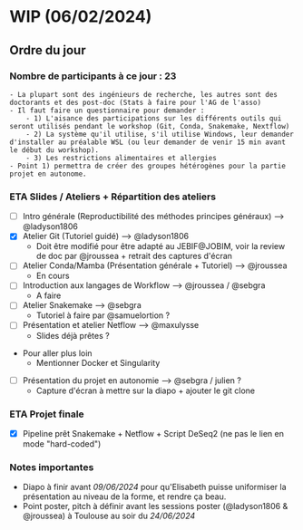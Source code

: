 # WIP (06/02/2024)

## Ordre du jour 
### Nombre de participants à ce jour : 23 
	- La plupart sont des ingénieurs de recherche, les autres sont des doctorants et des post-doc (Stats à faire pour l'AG de l'asso)
	- Il faut faire un questionnaire pour demander :
		- 1) L'aisance des participations sur les différents outils qui seront utilisés pendant le workshop (Git, Conda, Snakemake, Nextflow) 
		- 2) La système qu'il utilise, s'il utilise Windows, leur demander d'installer au préalable WSL (ou leur demander de venir 15 min avant le début du workshop).
		- 3) Les restrictions alimentaires et allergies
	- Point 1) permettra de créer des groupes hétérogènes pour la partie projet en autonome.

### ETA Slides / Ateliers + Répartition des ateliers
- [ ] Intro générale (Reproductibilité des méthodes principes généraux) --> @ladyson1806
- [x] Atelier Git (Tutoriel guidé) --> @ladyson1806
	- Doit être  modifié pour être adapté au JEBIF@JOBIM, voir la review de doc par @jroussea + retrait des captures d'écran
- [ ] Atelier Conda/Mamba (Présentation générale + Tutoriel) --> @jroussea
	- En cours
- [ ] Introduction aux langages de Workflow --> @jroussea / @sebgra
	- A faire
- [ ] Atelier Snakemake --> @sebgra 
	- Tutoriel à faire par @samuelortion ?
- [ ] Présentation et atelier Netflow --> @maxulysse
	- Slides déjà prêtes ?
- Pour aller plus loin
	- Mentionner Docker et Singularity
- [ ] Présentation du projet en autonomie --> @sebgra / julien ?
	- Capture d'écran à mettre sur la diapo + ajouter le git clone 

### ETA Projet finale
- [x] Pipeline prêt Snakemake + Netflow + Script DeSeq2 (ne pas le lien en mode "hard-coded")

### Notes importantes

- Diapo à finir avant _09/06/2024_ pour qu'Elisabeth puisse uniformiser la présentation au niveau de la forme, et rendre ça beau.
- Point poster, pitch à définir avant les sessions poster (@ladyson1806 & @jroussea) à Toulouse au soir du _24/06/2024_

